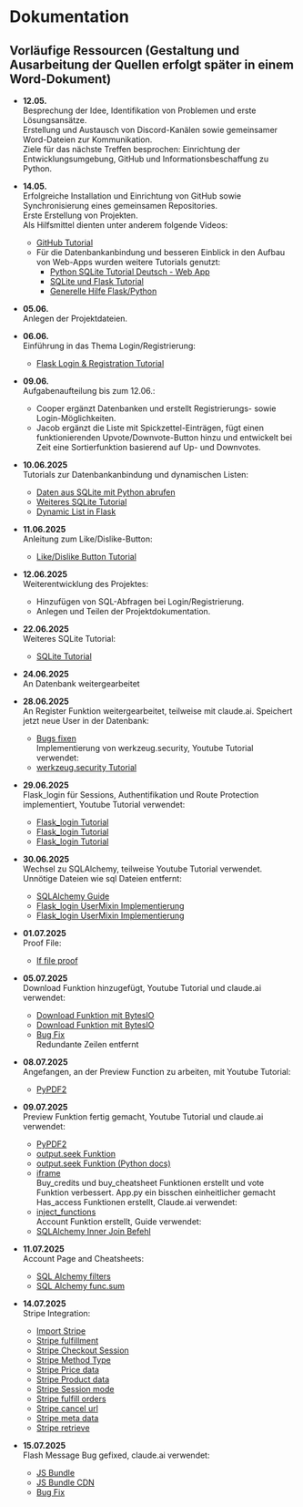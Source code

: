 # Dokumentation

## Vorläufige Ressourcen (Gestaltung und Ausarbeitung der Quellen erfolgt später in einem Word-Dokument)

- **12.05.**  
  Besprechung der Idee, Identifikation von Problemen und erste Lösungsansätze.  
  Erstellung und Austausch von Discord-Kanälen sowie gemeinsamer Word-Dateien zur Kommunikation.  
  Ziele für das nächste Treffen besprochen: Einrichtung der Entwicklungsumgebung, GitHub und Informationsbeschaffung zu Python.

- **14.05.**  
  Erfolgreiche Installation und Einrichtung von GitHub sowie Synchronisierung eines gemeinsamen Repositories.  
  Erste Erstellung von Projekten.  
  Als Hilfsmittel dienten unter anderem folgende Videos:  
  - [GitHub Tutorial](https://www.youtube.com/watch?v=0jzjz4MZ4ZU&t=438s)  
  - Für die Datenbankanbindung und besseren Einblick in den Aufbau von Web-Apps wurden weitere Tutorials genutzt:  
    - [Python SQLite Tutorial Deutsch - Web App](https://www.youtube.com/results?search_query=python+sqlite+tutorial+deutsch+web+app)  
    - [SQLite und Flask Tutorial](https://www.youtube.com/watch?v=362fjQdpFlc)  
    - [Generelle Hilfe Flask/Python](https://www.youtube.com/watch?v=gBpiToYbsDM&t)

- **05.06.**  
  Anlegen der Projektdateien.

- **06.06.**  
  Einführung in das Thema Login/Registrierung:  
  - [Flask Login & Registration Tutorial](https://www.youtube.com/watch?v=dam0GPOAvVI)

- **09.06.**  
  Aufgabenaufteilung bis zum 12.06.:  
  - Cooper ergänzt Datenbanken und erstellt Registrierungs- sowie Login-Möglichkeiten.  
  - Jacob ergänzt die Liste mit Spickzettel-Einträgen, fügt einen funktionierenden Upvote/Downvote-Button hinzu und entwickelt bei Zeit eine Sortierfunktion basierend auf Up- und Downvotes.

- **10.06.2025**  
  Tutorials zur Datenbankanbindung und dynamischen Listen:  
  - [Daten aus SQLite mit Python abrufen](https://www.youtube.com/watch?v=Hyo9rIuYlFc)  
  - [Weiteres SQLite Tutorial](https://www.youtube.com/watch?v=KIT4lgR3FWA)  
  - [Dynamic List in Flask](https://www.youtube.com/watch?v=NO-H8z2tV4I)

- **11.06.2025**  
  Anleitung zum Like/Dislike-Button:  
  - [Like/Dislike Button Tutorial](https://www.youtube.com/watch?v=rX7B_SV2EC0)

- **12.06.2025**  
  Weiterentwicklung des Projektes:  
  - Hinzufügen von SQL-Abfragen bei Login/Registrierung.  
  - Anlegen und Teilen der Projektdokumentation.

- **22.06.2025**  
  Weiteres SQLite Tutorial:  
  - [SQLite Tutorial](https://www.youtube.com/watch?v=WBzB7VtH7-g)

- **24.06.2025**  
  An Datenbank weitergearbeitet

- **28.06.2025**  
  An Register Funktion weitergearbeitet, teilweise mit claude.ai. Speichert jetzt neue User in der Datenbank:  
  - [Bugs fixen](https://claude.ai/share/644c973d-59db-4614-8e57-cf71e15b4903)  
  Implementierung von werkzeug.security, Youtube Tutorial verwendet:  
  - [werkzeug.security Tutorial](https://youtu.be/dam0GPOAvVI?t=5750)

- **29.06.2025**  
  Flask_login für Sessions, Authentifikation und Route Protection implementiert, Youtube Tutorial verwendet:  
  - [Flask_login Tutorial](https://youtu.be/dam0GPOAvVI?t=6589)  
  - [Flask_login Tutorial](https://youtu.be/dam0GPOAvVI?t=6355)  
  - [Flask_login Tutorial](https://youtu.be/dam0GPOAvVI?t=6715)

- **30.06.2025**  
  Wechsel zu SQLAlchemy, teilweise Youtube Tutorial verwendet. Unnötige Dateien wie sql Dateien entfernt:  
  - [SQLAlchemy Guide](https://hwrberlin.github.io/fswd/sqlalchemy.html)  
  - [Flask_login UserMixin Implementierung](https://youtu.be/dam0GPOAvVI?t=4993)  
  - [Flask_login UserMixin Implementierung](https://youtu.be/dam0GPOAvVI?t=6784)

- **01.07.2025**  
  Proof File:  
  - [If file proof](https://flask.palletsprojects.com/en/latest/patterns/fileuploads/#handling-uploads)

- **05.07.2025**  
  Download Funktion hinzugefügt, Youtube Tutorial und claude.ai verwendet:  
  - [Download Funktion mit BytesIO](https://youtu.be/pPSZpCVRbvQ?t=322)  
  - [Download Funktion mit BytesIO](https://youtu.be/pPSZpCVRbvQ?t=273)  
  - [Bug Fix](https://claude.ai/share/287d947c-dbf3-4661-9c37-92af1f920cd7)  
  Redundante Zeilen entfernt

- **08.07.2025**  
  Angefangen, an der Preview Function zu arbeiten, mit Youtube Tutorial:  
  - [PyPDF2](https://youtu.be/OdIHUdQ1-eQ?t=99)

- **09.07.2025**  
  Preview Funktion fertig gemacht, Youtube Tutorial und claude.ai verwendet:  
  - [PyPDF2](https://youtu.be/OdIHUdQ1-eQ?t=914)  
  - [output.seek Funktion](https://claude.ai/share/1ed27432-5d2d-4c34-bd75-52f20ac69919)  
  - [output.seek Funktion (Python docs)](https://docs.python.org/3/library/io.html)  
  - [iframe](https://www.youtube.com/watch?v=aRGdDy18qfY)  
  Buy_credits und buy_cheatsheet Funktionen erstellt und vote Funktion verbessert. App.py ein bisschen einheitlicher gemacht  
  Has_access Funktionen erstellt, Claude.ai verwendet:  
  - [inject_functions](https://claude.ai/share/882bbdab-e385-445d-a3f9-b3d34192b12e)  
  Account Funktion erstellt, Guide verwendet:  
  - [SQLAlchemy Inner Join Befehl](https://www.tutorialspoint.com/sqlalchemy/sqlalchemy_orm_working_with_joins.htm)

- **11.07.2025**  
  Account Page and Cheatsheets:  
  - [SQL Alchemy filters](https://docs.sqlalchemy.org/en/20/orm/queryguide/select.html#simple-equality-filters)  
  - [SQL Alchemy func.sum](https://docs.sqlalchemy.org/en/20/core/functions.html#sqlalchemy.sql.functions.func.sum)

- **14.07.2025**  
  Stripe Integration:  
  - [Import Stripe](https://docs.stripe.com/api?lang=python)  
  - [Stripe fulfillment](https://docs.stripe.com/checkout/fulfillment)  
  - [Stripe Checkout Session](https://docs.stripe.com/api/checkout/sessions/create)  
  - [Stripe Method Type](https://stripe.com/docs/api/checkout/sessions/create#create-checkout-session-payment_method_types)  
  - [Stripe Price data](https://stripe.com/docs/api/checkout/sessions/create#create-checkout-session-line_items-price_data)  
  - [Stripe Product data](https://stripe.com/docs/api/checkout/sessions/create#create-checkout-session-line_items-price_data-product_data)  
  - [Stripe Session mode](https://stripe.com/docs/api/checkout/sessions/create#create-checkout-session-mode)  
  - [Stripe fulfill orders](https://stripe.com/docs/payments/checkout/fulfill-orders)  
  - [Stripe cancel url](https://stripe.com/docs/api/checkout/sessions/create#create-checkout-session-cancel_url)  
  - [Stripe meta data](https://stripe.com/docs/api/checkout/sessions/create#create-checkout-session-metadata)  
  - [Stripe retrieve](https://stripe.com/docs/api/checkout/sessions/retrieve)

- **15.07.2025**  
  Flash Message Bug gefixed, claude.ai verwendet:  
  - [JS Bundle](https://getbootstrap.com/docs/5.1/getting-started/introduction/)  
  - [JS Bundle CDN](https://cdn.jsdelivr.net/npm/bootstrap@5.3.3/dist/js/bootstrap.bundle.min.js)  
  - [Bug Fix](https://claude.ai/share/4247021c-b55b-40d8-aefd-1b2ca95f3a8a)
